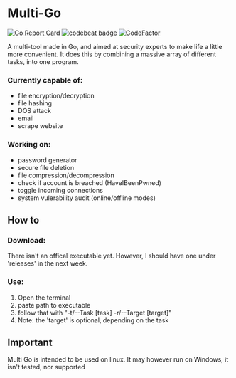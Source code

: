 # Multi-Go

[![Go Report Card](https://goreportcard.com/badge/github.com/TheRedSpy15/Multi-Go)](https://goreportcard.com/report/github.com/TheRedSpy15/Multi-Go)
[![codebeat badge](https://codebeat.co/badges/d6180a76-99be-4013-a0c2-0e4bcf0b9655)](https://codebeat.co/projects/github-com-theredspy15-multi-go-master)
[![CodeFactor](https://www.codefactor.io/repository/github/theredspy15/multi-go/badge)](https://www.codefactor.io/repository/github/theredspy15/multi-go)

A multi-tool made in Go, and aimed at security experts to make life a little more convenient. It does this by combining a massive array of different tasks, into one program.

### Currently capable of:
- file encryption/decryption
- file hashing
- DOS attack
- email
- scrape website

### Working on:
- password generator
- secure file deletion
- file compression/decompression
- check if account is breached (HaveIBeenPwned)
- toggle incoming connections
- system vulerability audit (online/offline modes)

## How to
### Download:
There isn't an offical executable yet. However, I should have one under 'releases' in the next week.
### Use:
1. Open the terminal
2. paste path to executable
3. follow that with "-t/--Task [task] -r/--Target [target]"
4. Note: the 'target' is optional, depending on the task

## Important
Multi Go is intended to be used on linux. It may however run on Windows, it isn't tested, nor supported

